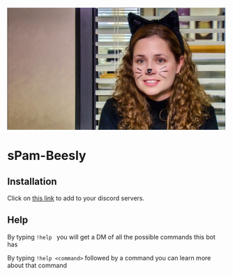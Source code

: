 ![image](sPam.jpg)

# sPam-Beesly

## Installation
Click on [this link](https://discordapp.com/oauth2/authorize?client_id=483734415940386836&scope=bot&permissions=8) to add to your discord servers.

## Help
By typing ```!help ``` you will get a DM of all the possible commands this bot has

By typing ```!help <command>``` followed by a command you can learn more about that command
